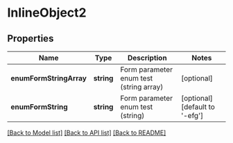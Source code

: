 # InlineObject2

## Properties
Name | Type | Description | Notes
------------ | ------------- | ------------- | -------------
**enumFormStringArray** | **string** | Form parameter enum test (string array) | [optional] 
**enumFormString** | **string** | Form parameter enum test (string) | [optional] [default to '-efg']

[[Back to Model list]](../README.md#documentation-for-models) [[Back to API list]](../README.md#documentation-for-api-endpoints) [[Back to README]](../README.md)


